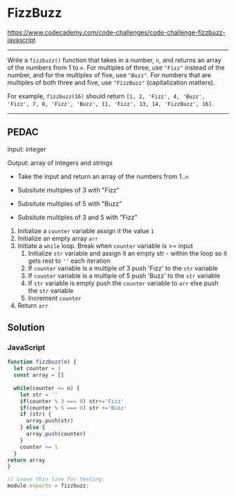 # FizzBuzz

https://www.codecademy.com/code-challenges/code-challenge-fizzbuzz-javascript

---

Write a `fizzbuzz()` function that takes in a number, `n`, and returns an array of the numbers from 1 to `n`. For multiples of three, use `"Fizz"` instead of the number, and for the multiples of five, use `"Buzz"`. For numbers that are multiples of both three and five, use `"FizzBuzz"` (capitalization matters).

For example, `fizzbuzz(16)` should return `[1, 2, 'Fizz', 4, 'Buzz', 'Fizz', 7, 8, 'Fizz', 'Buzz', 11, 'Fizz', 13, 14, 'FizzBuzz', 16]`.

---



## PEDAC

Input: integer

Output: array of integers and strings 

* Take the input and return an array of the numbers from 1..`n`
* Subsitute multiples of 3 with "Fizz"
* Subsitute multiples of 5 with "Buzz"

* Subsitute multiples of 3 and 5 with "Fizz"



1. Initialize a `counter` variable assign it the value `1`
2. Initialize an empty array `arr`
3. Initiate a `while` loop. Break when `counter` variable is >= input
   1. Initialize `str` variable and assign it an empty str - within the loop so it gets rest to `''` each iteration
   2. If `counter` variable is a multiple of 3 push 'Fizz' to the `str` variable
   3. If `counter` variable is a multiple of 5 push 'Buzz' to the `str` variable
   4. If `str` variable is empty push the `counter` variable to `arr` else push the `str` variable
   5. Increment `counter`
4. Return `arr`



## Solution

### JavaScript

```javascript
function fizzbuzz(n) {
  let counter = 1
  const array = []
  
  while(counter <= n) {
    let str = ''
    if(counter % 3 === 0) str+='Fizz' 
    if(counter % 5 === 0) str +='Buzz'
    if (str) {
      array.push(str)
    } else {
      array.push(counter)
    }
    counter += 1
  }
return array
}

// Leave this line for testing:
module.exports = fizzbuzz;
```